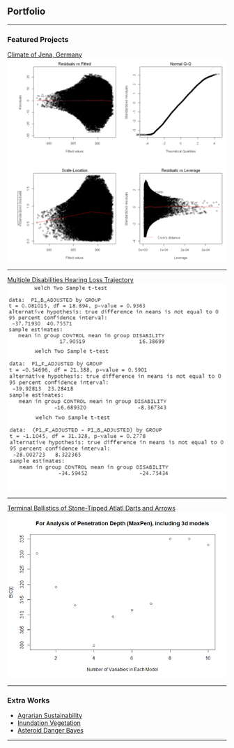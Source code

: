 ## Portfolio

---

### Featured Projects

[Climate of Jena, Germany](/projects/jena_climate_2009_2016.html)
<img src="images/diagnosticplots.png?raw=true"/>

---
[Multiple Disabilities Hearing Loss Trajectory](/projects/HearingLearningProject.html)
<img src="images/ttest.png?raw=true"/>

---
[Terminal Ballistics of Stone-Tipped Atlatl Darts and Arrows](/projects/Armature_markdown.html)
<img src="images/variablesinmodel.png?raw=true"/>

---

### Extra Works

- [Agrarian Sustainability](/projects/AgrarianSustainability.html)
- [Inundation Vegetation](/projects/Inundation_Vegetation.html)
- [Asteroid Danger Bayes](/projects/Asteroid_danger_bayes.html)

---
